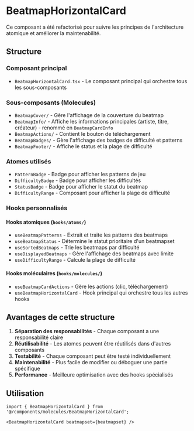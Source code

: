 # BeatmapHorizontalCard

Ce composant a été refactorisé pour suivre les principes de l'architecture atomique et améliorer la maintenabilité.

## Structure

### Composant principal
- `BeatmapHorizontalCard.tsx` - Le composant principal qui orchestre tous les sous-composants

### Sous-composants (Molecules)
- `BeatmapCover/` - Gère l'affichage de la couverture du beatmap
- `BeatmapInfo/` - Affiche les informations principales (artiste, titre, créateur) - renommé en `BeatmapCardInfo`
- `BeatmapActions/` - Contient le bouton de téléchargement
- `BeatmapBadges/` - Gère l'affichage des badges de difficulté et patterns
- `BeatmapFooter/` - Affiche le status et la plage de difficulté

### Atomes utilisés
- `PatternBadge` - Badge pour afficher les patterns de jeu
- `DifficultyBadge` - Badge pour afficher les difficultés
- `StatusBadge` - Badge pour afficher le statut du beatmap
- `DifficultyRange` - Composant pour afficher la plage de difficulté

### Hooks personnalisés

#### Hooks atomiques (`hooks/atoms/`)
- `useBeatmapPatterns` - Extrait et traite les patterns des beatmaps
- `useBeatmapStatus` - Détermine le statut prioritaire d'un beatmapset
- `useSortedBeatmaps` - Trie les beatmaps par difficulté
- `useDisplayedBeatmaps` - Gère l'affichage des beatmaps avec limite
- `useDifficultyRange` - Calcule la plage de difficulté

#### Hooks moléculaires (`hooks/molecules/`)
- `useBeatmapCardActions` - Gère les actions (clic, téléchargement)
- `useBeatmapHorizontalCard` - Hook principal qui orchestre tous les autres hooks

## Avantages de cette structure

1. **Séparation des responsabilités** - Chaque composant a une responsabilité claire
2. **Réutilisabilité** - Les atomes peuvent être réutilisés dans d'autres composants
3. **Testabilité** - Chaque composant peut être testé individuellement
4. **Maintenabilité** - Plus facile de modifier ou déboguer une partie spécifique
5. **Performance** - Meilleure optimisation avec des hooks spécialisés

## Utilisation

```tsx
import { BeatmapHorizontalCard } from '@/components/molecules/BeatmapHorizontalCard';

<BeatmapHorizontalCard beatmapset={beatmapset} />
```
